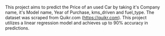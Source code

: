 This project aims to predict the Price of an used Car by taking it's Company name, it's Model name, Year of Purchase, kms_driven and fuel_type.
The dataset was scraped from Quikr.com (https://quikr.com).
This project utilizes a linear regression model and achieves up to 90% accuracy in predictions.
